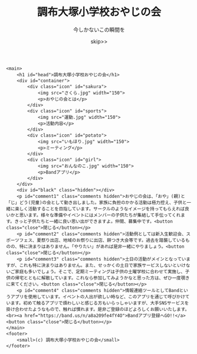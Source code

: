 <!DOCTYPE html>
<html lang="ja">

<head>
    <meta charset="UTF-8">
    <meta name="viewport" content="width=device-width, initial-scale=1.0">
    <title>調布大塚小学校おやじの会</title>
    <link rel="stylesheet" href="syoukai.css">
    <link href="https://fonts.googleapis.com/css2?family=M+PLUS+1:wght@900&display=swap" rel="stylesheet">
    <link href="https://fonts.googleapis.com/css2?family=M+PLUS+1:wght@300&display=swap" rel="stylesheet">


</head>

<body>
    <header>
        <audio autoplay><source src="Refreshing_Morning.mp3"></audio>
        <audio src="Refreshing_Morning.mp3" autoplay></audio>
        <div id="initial_box">
        </div>
        <div id="second_box">
            <h1 id="name">調布大塚小学校おやじの会</h1>
            <p id="imashika">今しかないこの瞬間を</p>
        </div>
        <div id="third_box">
            <p id="skip">skip>></p>
        </div>
        <div id="mask"></div>
    </header>

    <main>
        <h1 id="head">調布大塚小学校おやじの会</h1>
        <div id="container">
            <div class="icon" id="sakura">
                <img src="さくら.jpg" width="150">
                <p>おやじの会とは</p>
            </div>
            <div class="icon" id="sports">
                <img src="運動.jpg" width="150">
                <p>活動内容</p>
            </div>
            <div class="icon" id="potato">
                <img src="いもほり.jpg" width="150">
                <p>ミーティング</p>
            </div>
            <div class="icon" id="girl">
                <img src="おんなのこ.jpg" width="150">
                <p>Bandアプリ</p>
            </div>
        </div>
        <div id="black" class="hidden"></div>
        <p id="comment1" class="comments hidden">おやじの会は、「おや」(親)と「じ」どう(児童)の会として動き出しました。家族に負担のかかる活動は極力控え、子供と一緒に楽しく活動することを目指しています。サークルのようなイメージを持ってもらえれば良いかと思います。様々な準備やイベントにはメンバーの子供たちが集結して手伝ってくれます。きっと子供たちと一緒に良い思い出ができますよ。仲間、募集中です。<button class="close">閉じる</button></p>
        <p id="comment2" class="comments hidden">活動例としては新入生歓迎会、スポーツフェス、夏祭り出店、地域のお祭りに出店、餅つき大会等です。過去を踏襲しているものの、特に決まりはありません。「やりたい」があれば是非一緒にやりましょう。<button class="close">閉じる</button></p>
        <p id="comment3" class="comments hidden">土日の活動がメインとなっていますが、これも特に決まりはありません。また、せっかくの土日で家族サービスしないといけないご家庭も多いでしょう。そこで、定期ミーティングは子供の土曜学校に合わせて実施し、子供の帰宅とともに解散しています。これなら参加してみようかなと思った方は、ぜひ一度覗きに来てください。<button class="close">閉じる</button></p>
        <p id="comment4" class="comments hidden">情報連絡ツールとしてBandというアプリを使用しています。イベントの人出が欲しい時など、このアプリを通じて呼びかけています。初めて触るアプリで煩わしいと感じる方もいらっしゃいますが、大手SNSサービスを掛け合わせたようなもので、触れば慣れます。是非ご登録のほどよろしくお願いいたします。<br><a href="https://band.us/n/a8a209fe4fY4O">Bandアプリ登録へGO!!</a><button class="close">閉じる</button></p>
    </main>
    <footer>
        <small>(c) 調布大塚小学校おやじの会</small>
    </footer>

<script src="shyoukai.js"></script>
</body>
</html>
